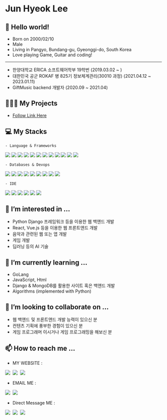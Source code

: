 # Jun Hyeok Lee

## 👋 Hello world!
  - Born on 2000/02/10
  - Male
  - Living in Pangyo, Bundang-gu, Gyeonggi-do, South Korea
  - Love playing Game, Guitar and coding!   
 ---------------------------
     
  
  - 한양대학교 ERICA 소프트웨어학부 19학번 (2019.03.02 ~ )
  - 대한민국 공군 ROKAF 병 825기 정보체계관리(30010 과정) (2021.04.12 ~ 2023.01.11)
  - GiftMusic backend 개발자 (2020.09 ~ 2021.04)

  ## 🧑🏻‍💻 My Projects

  - [Follow Link Here](https://github.com/bnbong/bnbong.github.io)

  ## 💻 My Stacks
    
    - Language & Frameworks
  <div>
    <img src="https://img.shields.io/badge/Python-3776AB?style=flat-square&logo=Python&logoColor=white"/>
    <img src="https://img.shields.io/badge/C-A8B9CC?style=flat-square&logo=C&logoColor=white"/>
    <img src="https://img.shields.io/badge/C%2B%2B-00599C?style=flat-sqaure&logo=c%2B%2B&logoColor=white"/>
    <img src="https://img.shields.io/badge/Java-F7DF1E?style=flat-square&logo=Java&logoColor=black"/>
    <img src="https://img.shields.io/badge/R-276DC3?style=flat-square&logo=r&logoColor=white"/>
    <img src="https://img.shields.io/badge/Django-092E20?style=flat-square&logo=Django&logoColor=white"/>
    <img src="https://img.shields.io/badge/firebase-ffca28?style=flat-square&logo=firebase&logoColor=black"/>
    <img src="https://img.shields.io/badge/Junit5-25A162?style=flat-square&logo=junit5&logoColor=white"/>
    <img src="https://img.shields.io/badge/JWT-000000?style=flat-square&logo=JSON%20web%20tokens&logoColor=white"/>
    <img src="https://img.shields.io/badge/Nginx-009639?style=flat-square&logo=nginx&logoColor=white"/>
    <img src="	https://img.shields.io/badge/Postman-FF6C37?style=flat-square&logo=Postman&logoColor=white"/>
    <img src="https://img.shields.io/badge/Android%20Studio-FFFFFF?style=flat-square&logo=Android%20Studio"/>
  </div>

    - Databases & Devops
  <div>
    <img src="https://img.shields.io/badge/MongoDB-4EA94B?style=flat-square&logo=MongoDB&logoColor=white"/>
    <img src="https://img.shields.io/badge/Mysql-005C84?style=flat-square&logo=MySql&logoColor=white"/>
    <img src="https://img.shields.io/badge/PostgreSQL-316192?style=flat-square&logo=PostgreSQL&logoColor=white"/>
    <img src="https://img.shields.io/badge/elasticsearch-005571?style=flat-square&logo=elasticsearch&logoColor=white"/>
    <img src="https://img.shields.io/badge/SQLite-07405E?style=flat-square&style=for-the-badge&logo=sqlite&logoColor=white"/>
    <img src="https://img.shields.io/badge/Github-092E20?style=flat-square&logo=Github&logoColor=white"/>
    <img src="https://img.shields.io/badge/Git-F05032?style=flat-square&logo=Git&logoColor=white"/>
    <img src="https://img.shields.io/badge/Jira-0052CC?style=flat-square&logo=Jira&logoColor=white"/>
    <img src="https://img.shields.io/badge/Jenkins-D24939?style=flat-sqaure&logo=Jenkins&logoColor=white"/>
  </div>

    - IDE
  <div>
    <img src="https://img.shields.io/badge/Eclipse-2C2255?style=flat-square&logo=eclipse&logoColor=white"/>
    <img src="https://img.shields.io/badge/IntelliJ_IDEA-000000.svg?style=flat-square&logo=intellij-idea&logoColor=white"/>
    <img src="	https://img.shields.io/badge/PyCharm-000000.svg?&style=flat-square&logo=PyCharm&logoColor=white"/>
    <img src="https://img.shields.io/badge/RStudio-75AADB?style=flat-sqaure&logo=RStudio&logoColor=white"/>
    <img src="https://img.shields.io/badge/VIM-%2311AB00.svg?&style=flat-square&logo=vim&logoColor=white"/>
    <img src="https://img.shields.io/badge/Visual_Studio_Code-0078D4?style=flat-square&logo=visual%20studio%20code&logoColor=white"/>
  </div>
  
  ## 👀 I’m interested in ...

  - Python Django 프레임워크 등을 이용한 웹 백앤드 개발
  - React, Vue.js 등을 이용한 웹 프론트앤드 개발
  - 음악과 관련된 웹 또는 앱 개발
  - 게임 개발
  - 딥러닝 등의 AI 기술

  ## 🌱 I’m currently learning ...

  - GoLang
  - JavaScript, Html
  - Django & MongoDB를 활용한 사이트 혹은 백앤드 개발
  - Algorithms (implemented with Python)

  ## 💞️ I’m looking to collaborate on ...

  - 웹 백앤드 및 프론트앤드 개발 능력이 있으신 분
  - 컨텐츠 기획에 풍부한 경험이 있으신 분
  - 게임 프로그래머 이시거나 게임 프로그래밍을 해보신 분

  ## 📫 How to reach me ...

  - MY WEBSITE :
  <div>
    <a href="https://github.com/bnbong/"><img src="https://img.shields.io/badge/GitHub-181717?style=flat-square&logo=GitHub"/></a>&nbsp
    <a href="https://bnbongdevstory.tistory.com/"><img src="https://img.shields.io/badge/my tistory-000000?style=flat-square&logo=About.me&logoColor=white"/></a>&nbsp
    <a href="https://bnbong.pythonanywhere.com/"><img src="https://img.shields.io/badge/my website-000000?style=flat-square&logo=About.me&logoColor=white"/></a>&nbsp
  </div>

  - EMAIL ME : 
  <div>
    <a href="mailto:bbbong9@gmail.com"><img src="https://img.shields.io/badge/Gmail-d14836?style=flat-square&logo=Gmail&logoColor=white&link=bbbong9@gmail.com"/></a>&nbsp
    <a href="mailto:bnbong@naver.com"><img src="https://img.shields.io/badge/Naver-2DB400?style=flat-square&logo=Naver&logoColor=white&link=bnbong@naver.com"/></a>&nbsp
  </div>

  - Direct Message ME : 
  <div>
    <a href="https://www.instagram.com/j_hyeok__lee/?hl=ko"><img src="https://img.shields.io/badge/Instagram-E4405F?style=flat-square&logo=Instagram&logoColor=white&link=https://www.instagram.com/j_hyeok__lee/?hl=ko"/></a>&nbsp
    <a href="https://www.facebook.com/profile.php?id=100007712465866"><img src="https://img.shields.io/badge/Facebook-3b5998?style=flat-square&logo=Facebook&logoColor=white&link=https://www.facebook.com/profile.php?id=100007712465866"/></a>&nbsp
    <a href="https://www.linkedin.com/in/%EC%A4%80%ED%98%81-%EC%9D%B4-669733231/"><img src="https://img.shields.io/badge/LinkedIn-0077B5?style=flat-square&logo=linkedin&logoColor=white"/></a>&nbsp
  </div>
  <br>
